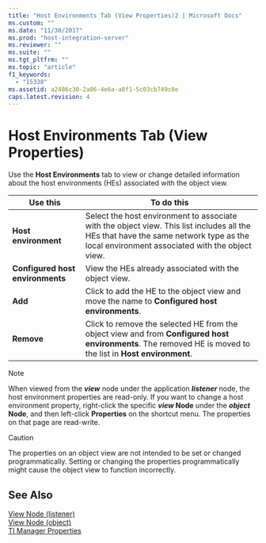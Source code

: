 ```yaml
---
title: "Host Environments Tab (View Properties)2 | Microsoft Docs"
ms.custom: ""
ms.date: "11/30/2017"
ms.prod: "host-integration-server"
ms.reviewer: ""
ms.suite: ""
ms.tgt_pltfrm: ""
ms.topic: "article"
f1_keywords: 
  - "15338"
ms.assetid: a2486c30-2a06-4e6a-a8f1-5c03cb749c8e
caps.latest.revision: 4
---
```

# Host Environments Tab (View Properties)
Use the **Host Environments** tab to view or change detailed information about the host environments (HEs) associated with the object view.  
  
|Use this|To do this|  
|--------------|----------------|  
|**Host environment**|Select the host environment to associate with the object view. This list includes all the HEs that have the same network type as the local environment associated with the object view.|  
|**Configured host environments**|View the HEs already associated with the object view.|  
|**Add**|Click to add the HE to the object view and move the name to **Configured host environments**.|  
|**Remove**|Click to remove the selected HE from the object view and from **Configured host environments**. The removed HE is moved to the list in **Host environment**.|  
  
> [!NOTE]
>  When viewed from the ***view*** node under the application ***listener*** node, the host environment properties are read-only. If you want to change a host environment property, right-click the specific ***view* Node** under the ***object* Node**, and then left-click **Properties** on the shortcut menu. The properties on that page are read-write.  
  
> [!CAUTION]
>  The properties on an object view are not intended to be set or changed programmatically. Setting or changing the properties programmatically might cause the object view to function incorrectly.  
  
## See Also  
 [View Node (listener)](../HIS2010/view-node-listener-1.md)   
 [View Node (object)](../HIS2010/view-node-object-2.md)   
 [TI Manager Properties](../HIS2010/ti-manager-properties1.md)